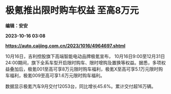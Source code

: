 # 极氪推出限时购车权益 至高8万元
**编辑：安安**

**2023-10-16 03:08**

**https://auto.caijing.com.cn/2023/1016/4964697.shtml**

10月16日，吉利控股旗下高端智能电动品牌极氪宣布， 10月16日9:00至12月31日24:00期间，旗下全系车型开启限时购车、限时增购及置换等权益。据悉，多项权益叠加后，极氪001至高可享8万元限时购车福利，极氪X至高可享5.1万元限时购车福利，极氪009至高可享1.6万元限时购车福利。

数据显示极氪汽车9月交付12053台，同比增长45.6%。累计交付超16万辆。